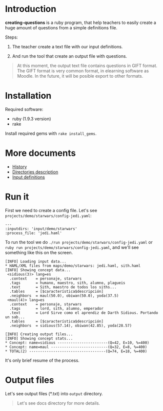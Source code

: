 **Introduction**
================
**creating-questions** is a ruby program, that help teachers to easily 
create a huge amount of questions from a simple definitions file.

Steps:

1. The teacher create a text file with our input definitions.

2. And run the tool that create an output file with questions.

> At this moment, the output text file contains questions in GIFT format.
> The GIFT format is very common format, in elearning software as Moodle.
> In the future, it will be posible export to other formats.

**Installation**
================
Required software:
* ruby (1.9.3 version)
* rake

Install required gems with `rake install_gems`.

**More documents**
==================
* [History](./docs/en/history.md)
* [Directories description](./docs/en/dirtree.md)
* [Input definitions](./docs/en/inputs.md)

Run it
======
First we need to create a config file. Let's see `projects/demo/starwars/config-jedi.yaml`:

```
---
:inputdirs: 'input/demo/starwars' 
:process_file: 'jedi.haml'

```

To run the tool we do `./run projects/demo/starwars/config-jedi.yaml` or 
`ruby run projects/demo/starwars/config-jedi.yaml`, and we'll see something 
like this on the screen.


```
[INFO] Loading input data...
* HAML/XML files from maps/demo/starwars: jedi.haml, sith.haml 
[INFO] Showing concept data...
 <sidious(3)> lang=es
  .context    = personaje, starwars
  .tags       = humano, maestro, sith, alumno, plagueis
  .text       = Sith, maestro de todos los siths...
  .tables     = [$característica$descripción]
  .neighbors  = maul(50.0), obiwan(50.0), yoda(37.5)
 <maul(4)> lang=es
  .context    = personaje, starwars
  .tags       = lord, sith, alumno, emperador
  .text       = Lord Sirve como el aprendiz de Darth Sidious. Portando un sab...
  .tables     = [$característica$descripción]
  .neighbors  = sidious(57.14), obiwan(42.85), yoda(28.57)

[INFO] Creating output files...
[INFO] Showing concept stats...
* Concept: name=sidious -----------------------(Q=42, E=10, %=400)
* Concept: name=maul --------------------------(Q=32, E=8, %=400)
* TOTAL(2) -----------------------------------(Q=74, E=18, %=400)

```
It's only brief resume of the process.


Output files
============
Let's see output files (*.txt) into `output` directory.

> Let's see docs directory for more details.


